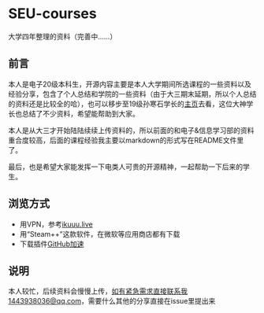 # SEU-courses
大学四年整理的资料（完善中……）
## 前言
本人是电子20级本科生，开源内容主要是本人大学期间所选课程的一些资料以及经验分享，包含了个人总结和学院的一些资料（由于大三期末延期，所以个人总结的资料还是比较全的哈），也可以移步至19级孙寒石学长的[主页](https://github.com/preminstrel/awesome-seu)去看，这位大神学长也总结了不少资料，希望能帮助到大家。

本人是从大三才开始陆陆续续上传资料的，所以前面的和电子&信息学习部的资料重合度较高，后面的课程经验我主要以markdown的形式写在README文件里了。

最后，也是希望大家能发挥一下电类人可贵的开源精神，一起帮助一下后来的学生。
## 浏览方式
- 用VPN，参考[ikuuu.live](https://ikuuu.eu)
- 用“Steam++”这款软件，在微软等应用商店都有下载
- 下载插件[GitHub加速](https://chrome.zzzmh.cn/info/ffjjnphohkfckeplcjflmgneebafggej)
## 说明
本人较忙，后续资料会慢慢上传，如有紧急需求直接联系我1443938036@qq.com，需要什么其他的分享直接在issue里提出来
